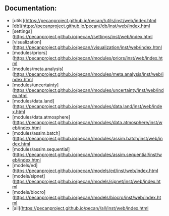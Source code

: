 ## Documentation:
 
* [utils](https://pecanproject.github.io/pecan//utils/inst/web/index.html
* [db](https://pecanproject.github.io/pecan//db/inst/web/index.html
* [settings](https://pecanproject.github.io/pecan//settings/inst/web/index.html
* [visualization](https://pecanproject.github.io/pecan//visualization/inst/web/index.html
* [modules/priors](https://pecanproject.github.io/pecan//modules/priors/inst/web/index.html
* [modules/meta.analysis](https://pecanproject.github.io/pecan//modules/meta.analysis/inst/web/index.html
* [modules/uncertainty](https://pecanproject.github.io/pecan//modules/uncertainty/inst/web/index.html
* [modules/data.land](https://pecanproject.github.io/pecan//modules/data.land/inst/web/index.html
* [modules/data.atmosphere](https://pecanproject.github.io/pecan//modules/data.atmosphere/inst/web/index.html
* [modules/assim.batch](https://pecanproject.github.io/pecan//modules/assim.batch/inst/web/index.html
* [modules/assim.sequential](https://pecanproject.github.io/pecan//modules/assim.sequential/inst/web/index.html
* [models/ed](https://pecanproject.github.io/pecan//models/ed/inst/web/index.html
* [models/sipnet](https://pecanproject.github.io/pecan//models/sipnet/inst/web/index.html
* [models/biocro](https://pecanproject.github.io/pecan//models/biocro/inst/web/index.html
* [all](https://pecanproject.github.io/pecan//all/inst/web/index.html
